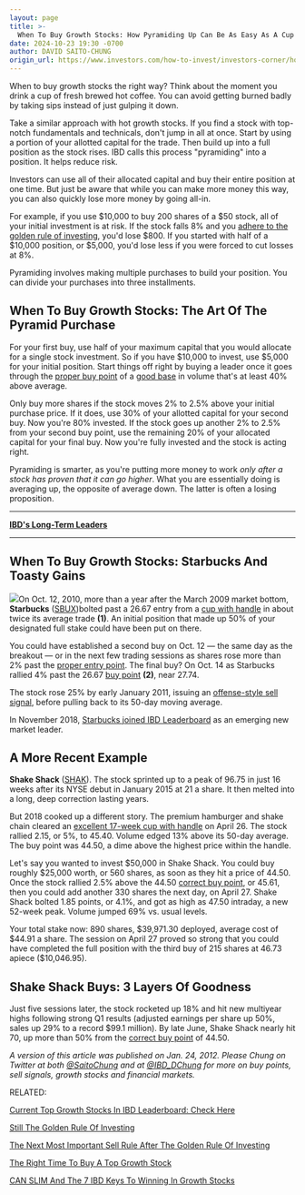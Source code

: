 ```yaml
---
layout: page
title: >-
  When To Buy Growth Stocks: How Pyramiding Up Can Be As Easy As A Cup Of Coffee
date: 2024-10-23 19:30 -0700
author: DAVID SAITO-CHUNG
origin_url: https://www.investors.com/how-to-invest/investors-corner/how-to-invest-in-stocks-pyramid-into-a-winning-position
---
```





When to buy growth stocks the right way? Think about the moment you drink a cup of fresh brewed hot coffee. You can avoid getting burned badly by taking sips instead of just gulping it down.




Take a similar approach with hot growth stocks. If you find a stock with top-notch fundamentals and technicals, don't jump in all at once. Start by using a portion of your allotted capital for the trade. Then build up into a full position as the stock rises. IBD calls this process "pyramiding" into a position. It helps reduce risk.


Investors can use all of their allocated capital and buy their entire position at one time. But just be aware that while you can make more money this way, you can also quickly lose more money by going all-in.


For example, if you use \$10,000 to buy 200 shares of a \$50 stock, all of your initial investment is at risk. If the stock falls 8% and you [adhere to the golden rule of investing](https://www.investors.com/how-to-invest/investors-corner/still-the-no-1-rule-for-stock-investors-always-cut-your-losses-short/), you'd lose \$800. If you started with half of a \$10,000 position, or \$5,000, you'd lose less if you were forced to cut losses at 8%.


Pyramiding involves making multiple purchases to build your position. You can divide your purchases into three installments.


When To Buy Growth Stocks: The Art Of The Pyramid Purchase
----------------------------------------------------------


For your first buy, use half of your maximum capital that you would allocate for a single stock investment. So if you have \$10,000 to invest, use \$5,000 for your initial position. Start things off right by buying a leader once it goes through the [proper buy point](https://www.investors.com/how-to-invest/investors-corner/chart-reading-basics-how-a-buy-point-marks-a-time-of-opportunity/) of a [good base](https://www.investors.com/how-to-invest/investors-corner/how-to-trade-growth-stocks-positive-elements-of-a-base/) in volume that's at least 40% above average.



Only buy more shares if the stock moves 2% to 2.5% above your initial purchase price. If it does, use 30% of your allotted capital for your second buy. Now you're 80% invested. If the stock goes up another 2% to 2.5% from your second buy point, use the remaining 20% of your allocated capital for your final buy. Now you're fully invested and the stock is acting right.


Pyramiding is smarter, as you're putting more money to work *only after a stock has proven that it can go higher*. What you are essentially doing is averaging up, the opposite of average down. The latter is often a losing proposition.




---


[**IBD's Long-Term Leaders**](https://www.investors.com/research/best-stocks-to-buy-now-long-term-stocks-ibd-long-term-leaders-list/)




---


When To Buy Growth Stocks: Starbucks And Toasty Gains
-----------------------------------------------------


![](https://www.investors.com/wp-content/uploads/2019/07/IC_sbux051616-300x169.jpg)On Oct. 12, 2010, more than a year after the March 2009 market bottom, **Starbucks** ([SBUX](https://research.investors.com/quote.aspx?symbol=SBUX))bolted past a 26.67 entry from a [cup with handle](https://www.investors.com/how-to-invest/investors-corner/the-basics-how-to-analyze-a-stocks-cup-with-handle/) in about twice its average trade **(1)**. An initial position that made up 50% of your designated full stake could have been put on there.


You could have established a second buy on Oct. 12 — the same day as the breakout — or in the next few trading sessions as shares rose more than 2% past the [proper entry point](https://www.investors.com/how-to-invest/investors-corner/chart-reading-basics-how-a-buy-point-marks-a-time-of-opportunity/). The final buy? On Oct. 14 as Starbucks rallied 4% past the 26.67 [buy point](https://www.investors.com/how-to-invest/investors-corner/chart-reading-basics-how-a-buy-point-marks-a-time-of-opportunity/) **(2)**, near 27.74.


The stock rose 25% by early January 2011, issuing an [offense-style sell signal](http://www.investors.com/how-to-invest/investors-corner/how-to-build-long-term-profits-in-stocks-take-many-gains-at-20-25/), before pulling back to its 50-day moving average.


In November 2018, [Starbucks joined IBD Leaderboard](https://www.investors.com/product/leaderboard/?artProdLink=Leaderboard) as an emerging new market leader.


A More Recent Example
---------------------


**Shake Shack** ([SHAK](https://research.investors.com/quote.aspx?symbol=SHAK)). The stock sprinted up to a peak of 96.75 in just 16 weeks after its NYSE debut in January 2015 at 21 a share. It then melted into a long, deep correction lasting years.



But 2018 cooked up a different story. The premium hamburger and shake chain cleared an [excellent 17-week cup with handle](https://www.investors.com/how-to-invest/investors-corner/the-basics-how-to-analyze-a-stocks-cup-with-handle/) on April 26. The stock rallied 2.15, or 5%, to 45.40. Volume edged 13% above its 50-day average. The buy point was 44.50, a dime above the highest price within the handle.


Let's say you wanted to invest \$50,000 in Shake Shack. You could buy roughly \$25,000 worth, or 560 shares, as soon as they hit a price of 44.50. Once the stock rallied 2.5% above the 44.50 [correct buy point](https://www.investors.com/how-to-invest/investors-corner/chart-reading-basics-how-a-buy-point-marks-a-time-of-opportunity/), or 45.61, then you could add another 330 shares the next day, on April 27. Shake Shack bolted 1.85 points, or 4.1%, and got as high as 47.50 intraday, a new 52-week peak. Volume jumped 69% vs. usual levels.


Your total stake now: 890 shares, \$39,971.30 deployed, average cost of \$44.91 a share. The session on April 27 proved so strong that you could have completed the full position with the third buy of 215 shares at 46.73 apiece (\$10,046.95).


Shake Shack Buys: 3 Layers Of Goodness
--------------------------------------


Just five sessions later, the stock rocketed up 18% and hit new multiyear highs following strong Q1 results (adjusted earnings per share up 50%, sales up 29% to a record \$99.1 million). By late June, Shake Shack nearly hit 70, up more than 50% from the [correct buy point](https://www.investors.com/how-to-invest/investors-corner/chart-reading-basics-how-a-buy-point-marks-a-time-of-opportunity/) of 44.50.


*A version of this article was published on Jan. 24, 2012. Please Chung on Twitter at both [@SaitoChung](https://x.com/SaitoChung) and at [@IBD\_DChung](https://x.com/IBD_DChung) for more on buy points, sell signals, growth stocks and financial markets.*


RELATED:


[Current Top Growth Stocks In IBD Leaderboard: Check Here](https://www.investors.com/product/leaderboard/?artProdLink=Leaderboard)


[Still The Golden Rule Of Investing](https://www.investors.com/how-to-invest/investors-corner/still-the-no-1-rule-for-stock-investors-always-cut-your-losses-short/)


[The Next Most Important Sell Rule After The Golden Rule Of Investing](https://www.investors.com/how-to-invest/investors-corner/how-to-build-long-term-profits-in-stocks-take-many-gains-at-20-25/)


[The Right Time To Buy A Top Growth Stock](https://www.investors.com/how-to-invest/investors-corner/chart-reading-basics-how-a-buy-point-marks-a-time-of-opportunity/)


[CAN SLIM And The 7 IBD Keys To Winning In Growth Stocks](https://www.investors.com/ibd-university/can-slim/)




